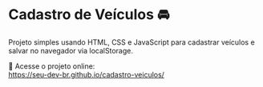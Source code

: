 # Cadastro de Veículos 🚘

Projeto simples usando HTML, CSS e JavaScript para cadastrar veículos e salvar no navegador via localStorage.

🔗 Acesse o projeto online:  
https://seu-dev-br.github.io/cadastro-veiculos/
